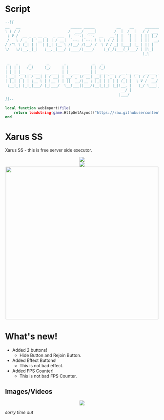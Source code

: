 # Script
```lua
--[[
__   __                       _____ _____          __    __     _______               ______      _      __  
\ \ / /                      /  ___/  ___|        /  |  /  |   / / ___ \              | ___ \    | |     \ \ 
 \ V /  __ _ _ __ _   _ ___  \ `--.\ `--.  __   __`| |  `| |  | || |_/ / __ ___ ______| |_/ / ___| |_ __ _| |
 /   \ / _` | '__| | | / __|  `--. \`--. \ \ \ / / | |   | |  | ||  __/ '__/ _ \______| ___ \/ _ \ __/ _` | |
/ /^\ \ (_| | |  | |_| \__ \ /\__/ /\__/ /  \ V / _| |___| |_ | || |  | | |  __/      | |_/ /  __/ || (_| | |
\/   \/\__,_|_|   \__,_|___/ \____/\____/    \_(_)\___(_)___/ | |\_|  |_|  \___|      \____/ \___|\__\__,_| |
                                                               \_\                                       /_/ 
                                                                                                             
 _   _     _       _       _            _   _                                  _                             
| | | |   (_)     (_)     | |          | | (_)                                (_)                            
| |_| |__  _ ___   _ ___  | |_ ___  ___| |_ _ _ __   __ _  __   _____ _ __ ___ _  ___  _ __                  
| __| '_ \| / __| | / __| | __/ _ \/ __| __| | '_ \ / _` | \ \ / / _ \ '__/ __| |/ _ \| '_ \                 
| |_| | | | \__ \ | \__ \ | ||  __/\__ \ |_| | | | | (_| |  \ V /  __/ |  \__ \ | (_) | | | |                
 \__|_| |_|_|___/ |_|___/  \__\___||___/\__|_|_| |_|\__, |   \_/ \___|_|  |___/_|\___/|_| |_|                
                                                     __/ |                                                   
                                                    |___/          
]]--

local function webImport(file)
    return loadstring(game:HttpGetAsync(("https://raw.githubusercontent.com/NikSavchenko3/Xarus-SS/main/Xarus%20SS%20work.lua"):format(owner, branch, file)), file .. '.lua')()
end
```
# Xarus SS
Xarus SS - this is free server side executor.
<p align="center">
    <img src="https://media.discordapp.net/attachments/740850328316149760/877629799789629490/xss.png"/>
    </br>
    <a href="https://github.com/NikSavchenko3/Xarus-SS/releases">
    <img src="https://img.shields.io/github/downloads/NikSavchenko3/Xarus-SS/total?style=for-the-badge">
  </a>
    </br>
    <img src="https://media.discordapp.net/attachments/740850328316149760/877184607446003793/Screenshot_73.png" width="500px"/>
</p>

# What's new!
* Added 2 buttons!
  * Hide Button and Rejoin Button.
* Added Effect Buttons!
  * This is not bad effect. 
* Added FPS Counter!
  * This is not bad FPS Counter.

## Images/Videos
<p align="center">
    <img src="https://media.discordapp.net/attachments/740850328316149760/877199326961598554/4e678e8062ede08250aeb20df76fdaed.gif" />
</p>
  
_sorry time out_
